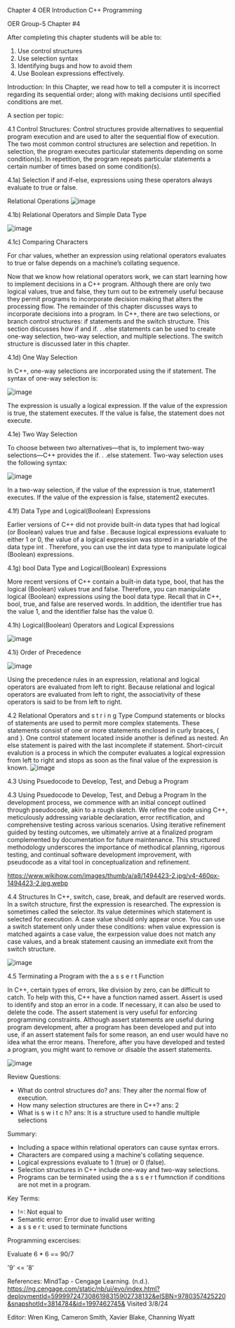 Chapter 4 OER
Introduction C++ Programming

OER Group-5 Chapter #4

After completing this chapter students will be able to:
1. Use control structures
2. Use selection syntax
3. Identifying bugs and how to avoid them
4. Use Boolean expressions effectively.
   
Introduction: 
In this Chapter, we read how to tell a computer it is incorrect regarding its sequential order; along with making decisions until specified conditions are met. 


A section per topic:
 
4.1 Control Structures: 
Control structures provide alternatives to sequential program execution and are used to alter the sequential flow of execution. The two most common control structures are selection and repetition. In selection, the program executes particular statements depending on some condition(s). In repetition, the program repeats particular statements a certain number of times based on some condition(s).

4.1a) Selection if and if-else, expressions using these operators always evaluate to true or false.

Relational Operations 
![image](https://github.com/cis-famu/oer-assignment-group-5-1/assets/156130748/f8274f5d-0215-4565-a593-b6f7047ecedb)

4.1b) Relational Operators and Simple Data Type 


![image](https://github.com/cis-famu/oer-assignment-group-5-1/assets/156130748/f1fa77f9-c992-40ec-b08c-537c5fb92095)

4.1c) Comparing Characters

For char values, whether an expression using relational operators evaluates to true or false depends on a machine’s collating sequence. 

Now that we know how relational operators work, we can start learning how to implement decisions in a C++ program. Although there are only two logical values, true and false, they turn out to be extremely useful because they permit programs to incorporate decision making that alters the processing flow. The remainder of this chapter discusses ways to incorporate decisions into a program. In C++, there are two selections, or branch control structures: if statements and the switch structure. This section discusses how if and if. . .else statements can be used to create one-way selection, two-way selection, and multiple selections. The switch structure is discussed later in this chapter.

4.1d) One Way Selection

In C++, one-way selections are incorporated using the if statement. The syntax of one-way selection is:


![image](https://github.com/cis-famu/oer-assignment-group-5-1/assets/156130748/223d9b50-938b-4f6e-91aa-e827ac9ee3b7)

The expression is usually a logical expression. If the value of the expression is true, the statement executes. If the value is false, the statement does not execute.

4.1e) Two Way Selection

To choose between two alternatives—that is, to implement two-way selections—C++ provides the if. . .else statement. Two-way selection uses the following syntax:


![image](https://github.com/cis-famu/oer-assignment-group-5-1/assets/156130748/c873f989-c735-42ed-8ee5-5c5e7b7bbc2b)

In a two-way selection, if the value of the expression is true, statement1 executes. If the value of the expression is false, statement2 executes.

4.1f) Data Type and Logical(Boolean) Expressions

Earlier versions of C++ did not provide built-in data types that had logical (or Boolean) values true and false . Because logical expressions evaluate to either 1 or 0, the value of a logical expression was stored in a variable of the data type int . Therefore, you can use the int data type to manipulate logical (Boolean) expressions.

4.1g) bool Data Type and Logical(Boolean) Expressions

More recent versions of C++ contain a built-in data type, bool, that has the logical (Boolean) values true and false. Therefore, you can manipulate logical (Boolean) expressions using the bool data type. Recall that in C++, bool, true, and false are reserved words. In addition, the identifier true has the value 1, and the identifier false has the value 0.

4.1h) Logical(Boolean) Operators and Logical Expressions

![image](https://github.com/cis-famu/oer-assignment-group-5-1/assets/156130748/3e730219-ed82-42e9-b1f7-615fa222aef9)

4.1i) Order of Precedence 

![image](https://github.com/cis-famu/oer-assignment-group-5-1/assets/156130748/4b3abcc2-22ef-453d-987e-ee63ef1c63e1)

Using the precedence rules in an expression, relational and logical operators are evaluated from left to right. Because relational and logical operators are evaluated from left to right, the associativity of these operators is said to be from left to right.

4.2 Relational Operators and s t r i n g Type
Compund statements or blocks of statements are used to permit more complex statements. These statements consist of one or more statements enclosed in curly braces, { and }. One control statement located inside another is defined as nested. An else statement is paired with the last incomplete if statement. Short-circuit evalution is a process in which the computer evaluates a logical expression from left to right and stops as soon as the final value of the expression is known.
![image](https://github.com/cis-famu/oer-assignment-group-5-1/assets/156258551/f26959ec-212a-47fe-9696-b218668fb35e)

4.3 Using Psuedocode to Develop, Test, and Debug a Program

4.3 Using Psuedocode to Develop, Test, and Debug a Program
 In the development process, we commence with an initial concept outlined through pseudocode, akin to a rough sketch. We refine the code using C++, meticulously addressing variable declaration, error rectification, and comprehensive testing across various scenarios. Using iterative refinement guided by testing outcomes, we ultimately arrive at a finalized program complemented by documentation for future maintenance. This structured methodology underscores the importance of methodical planning, rigorous testing, and continual software development improvement, with pseudocode as a vital tool in conceptualization and refinement.

https://www.wikihow.com/images/thumb/a/a8/1494423-2.jpg/v4-460px-1494423-2.jpg.webp


4.4 Structures 
In C++, switch, case, break, and default are reserved words. In a switch structure, first the expression is researched. The expression is sometimes called the selector. Its value determines which statement is selected for execution. A case value should only appear once. You can use a switch statement only under these conditions: when value expression is matched againts a case value, the exrpession value does not match any case values, and a break statement causing an immediate exit from the switch structure. 

![image](https://github.com/cis-famu/oer-assignment-group-5-1/assets/98242052/93fa5604-ca16-410c-ad35-69cf7efd4824)


4.5 Terminating a Program with the a s s e r t Function 

In C++, certain types of errors, like division by zero, can be difficult to catch. To help with this, C++ have a function named assert. Assert is used to identify and stop an error in a code. If necessary, it can also be used to delete the code. The assert statement is very useful for enforcing programming constraints. Although assert statements are useful during program development, after a program has been developed and put into use, if an assert statement fails for some reason, an end user would have no idea what the error means. Therefore, after you have developed and tested a program, you might want to remove or disable the assert statements. 

![image](https://github.com/cis-famu/oer-assignment-group-5-1/assets/98242052/6c299a2e-dceb-4441-9367-e6ffd423b1ce)


Review Questions:
* What do control structures do? ans: They alter the normal flow of execution.
* How many selection structures are there in C++? ans: 2
* What is s w i t c h? ans: It is a structure used to handle multiple selections 

Summary:
* Including a space within relational operators can cause syntax errors.
* Characters are compared using a machine's collating sequence.
* Logical expressions evaluate to 1 (true) or 0 (false).
* Selection structures in C++ include one-way and two-way selections.
* Programs can be terminated using the a s s e r t fumnction if conditions are not met in a program. 

Key Terms:
* !=: Not equal to 
* Semantic error: Error due to invalid user writing
* a s s e r t: used to terminate functions

Programming excercises: 

Evaluate 6 * 6 == 90/7

'9' <= '8'

References:
MindTap - Cengage Learning. (n.d.). https://ng.cengage.com/static/nb/ui/evo/index.html?deploymentId=5999972473086198315902738132&eISBN=9780357425220&snapshotId=3814784&id=1997462745& Visited 3/8/24

Editor: Wren King, Cameron Smith, Xavier Blake, Channing Wyatt
